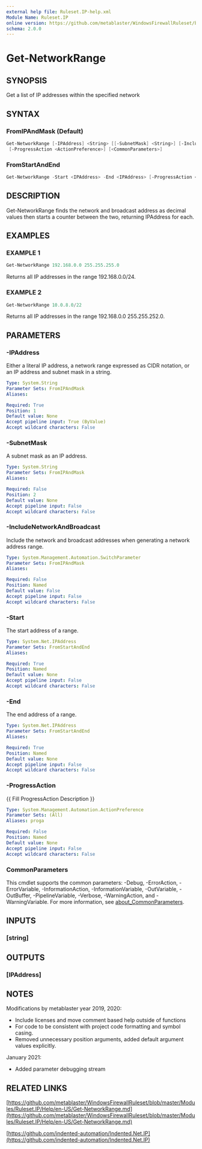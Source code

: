```yaml
---
external help file: Ruleset.IP-help.xml
Module Name: Ruleset.IP
online version: https://github.com/metablaster/WindowsFirewallRuleset/blob/master/Modules/Ruleset.IP/Help/en-US/Get-NetworkRange.md
schema: 2.0.0
---
```


# Get-NetworkRange

## SYNOPSIS

Get a list of IP addresses within the specified network

## SYNTAX

### FromIPAndMask (Default)

```powershell
Get-NetworkRange [-IPAddress] <String> [[-SubnetMask] <String>] [-IncludeNetworkAndBroadcast]
 [-ProgressAction <ActionPreference>] [<CommonParameters>]
```

### FromStartAndEnd

```powershell
Get-NetworkRange -Start <IPAddress> -End <IPAddress> [-ProgressAction <ActionPreference>] [<CommonParameters>]
```

## DESCRIPTION

Get-NetworkRange finds the network and broadcast address as decimal values
then starts a counter between the two, returning IPAddress for each.

## EXAMPLES

### EXAMPLE 1

```powershell
Get-NetworkRange 192.168.0.0 255.255.255.0
```

Returns all IP addresses in the range 192.168.0.0/24.

### EXAMPLE 2

```powershell
Get-NetworkRange 10.0.8.0/22
```

Returns all IP addresses in the range 192.168.0.0 255.255.252.0.

## PARAMETERS

### -IPAddress

Either a literal IP address, a network range expressed as CIDR notation,
or an IP address and subnet mask in a string.

```yaml
Type: System.String
Parameter Sets: FromIPAndMask
Aliases:

Required: True
Position: 1
Default value: None
Accept pipeline input: True (ByValue)
Accept wildcard characters: False
```

### -SubnetMask

A subnet mask as an IP address.

```yaml
Type: System.String
Parameter Sets: FromIPAndMask
Aliases:

Required: False
Position: 2
Default value: None
Accept pipeline input: False
Accept wildcard characters: False
```

### -IncludeNetworkAndBroadcast

Include the network and broadcast addresses when generating a network address range.

```yaml
Type: System.Management.Automation.SwitchParameter
Parameter Sets: FromIPAndMask
Aliases:

Required: False
Position: Named
Default value: False
Accept pipeline input: False
Accept wildcard characters: False
```

### -Start

The start address of a range.

```yaml
Type: System.Net.IPAddress
Parameter Sets: FromStartAndEnd
Aliases:

Required: True
Position: Named
Default value: None
Accept pipeline input: False
Accept wildcard characters: False
```

### -End

The end address of a range.

```yaml
Type: System.Net.IPAddress
Parameter Sets: FromStartAndEnd
Aliases:

Required: True
Position: Named
Default value: None
Accept pipeline input: False
Accept wildcard characters: False
```

### -ProgressAction

{{ Fill ProgressAction Description }}

```yaml
Type: System.Management.Automation.ActionPreference
Parameter Sets: (All)
Aliases: proga

Required: False
Position: Named
Default value: None
Accept pipeline input: False
Accept wildcard characters: False
```

### CommonParameters

This cmdlet supports the common parameters: -Debug, -ErrorAction, -ErrorVariable, -InformationAction, -InformationVariable, -OutVariable, -OutBuffer, -PipelineVariable, -Verbose, -WarningAction, and -WarningVariable. For more information, see [about_CommonParameters](http://go.microsoft.com/fwlink/?LinkID=113216).

## INPUTS

### [string]

## OUTPUTS

### [IPAddress]

## NOTES

Modifications by metablaster year 2019, 2020:

- Include licenses and move comment based help outside of functions
- For code to be consistent with project code formatting and symbol casing.
- Removed unnecessary position arguments, added default argument values explicitly.

January 2021:

- Added parameter debugging stream

## RELATED LINKS

[https://github.com/metablaster/WindowsFirewallRuleset/blob/master/Modules/Ruleset.IP/Help/en-US/Get-NetworkRange.md](https://github.com/metablaster/WindowsFirewallRuleset/blob/master/Modules/Ruleset.IP/Help/en-US/Get-NetworkRange.md)

[https://github.com/indented-automation/Indented.Net.IP](https://github.com/indented-automation/Indented.Net.IP)
